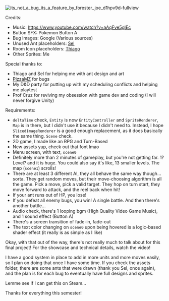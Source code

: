 ![its_not_a_bug_its_a_feature_by_forester_joe_d1hpv9d-fullview](https://github.com/HyphenxHyphen/CS3113IntroToGameDev/assets/71054673/d49529b7-de82-4d69-91f8-3ef25f76577d)

Credits:
- Music: https://www.youtube.com/watch?v=aAqFve5glEc
- Button SFX: Pokemon Button A
- Bug Images: Google (Various sources)
- Unused Ant placeholders: [Sel](https://twitter.com/selatski_pix/media) 
- Room Icon placeholders: [Thiago](https://twitter.com/ThiagosArtDump/media) 
- Other Sprites: Me

Special thanks to: 
- Thiago and Sel for helping me with ant design and art
- [PizzaMZ](https://twitter.com/PMozzar3lla/media) for bugs
- My D&D party for putting up with my scheduling conflicts and helping me playtest
- Prof Cruz for reviving my obsession with game dev and coding (I will never forgive Unity)

Requirements:
- `deltaTime` check, `Entity` is now `EntityController` and `SpriteRenderer`, `Map` is in there, but I didn't use it because I didn't need to. Instead, I hope `SlicedImageRenderer` is a good enough replacement, as it does basically the same thing. `Scene` check.
- 2D game, I made like an RPG and Turn-Based
- New assets yup, check out that font lmao
- Menu screen, with text, `scene0`
- Definitely more than 2 minutes of gameplay, but you're not getting far. 1? Level? and it is huge. You could also say it's like, 13 smaller levels. The map (`scene1`) scrolls! 
- There are at least 3 different AI, they all behave the same way though... sorta. They get random moves, but their move-choosing algorithm is all the game. Pick a move, pick a valid target. They hop on turn start, they move forward to attack, and the reel back when hit!
- If your ant runs out of HP, you lose!
- If you defeat all enemy bugs, you win! A single battle. And then there's another battle...
- Audio check, there's 1 looping bgm (High Quality Video Game Music), and 1 sound effect (Button A)
- There's a screen transition of fade-in, fade-out
- The text color changing on `scene0` upon being hovered is a logic-based shader effect (it really is as simple as I like)

Okay, with that out of the way, there's not really much to talk about for this final project! For the showcase and technical details, watch the video!

I have a good system in place to add in more units and more moves easily, so I plan on doing that once I have some time. 
If you check the assets folder, there are some ants that were drawn (thank you Sel, once again), and the plan is for each bug to eventually have full designs and sprites.

Lemme see if I can get this on Steam...

Thanks for everything this semester!
